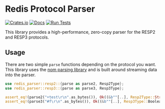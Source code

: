 # Redis Protocol Parser
[![Crates.io](https://img.shields.io/crates/v/redis-parser.svg)](https://crates.io/crates/redis-parser)
[![Docs](https://docs.rs/redis-parser/badge.svg)](https://docs.rs/redis-parser/)
[![Run Tests](https://github.com/orf/redis-parser/workflows/Run%20Tests/badge.svg)](https://github.com/orf/pinger/redis-parser)

This library provides a high-performance, zero-copy parser for the RESP2 and RESP3 protocols.

## Usage

There are two simple `parse` functions depending on the protocol you want. This library uses 
the [nom parsing library](https://crates.io/crates/nom) and is built around streaming data into the parser.

```rust
use redis_parser::resp2::{parse as parse2, Resp2Type};
use redis_parser::resp3::{parse as parse3, Resp3Type};

assert_eq!(parse2("+test\r\n".as_bytes()), Ok((&b""[..], Resp2Type::String("test"))));
assert_eq!(parse3("#f\r\n".as_bytes()), Ok((&b""[..], Resp3Type::Boolean(false))));
```
